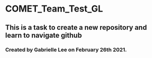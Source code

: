 # COMET_Team_Test_GL
## This is a task to create a new repository and learn to navigate github

### Created by Gabrielle Lee on February 26th 2021.
